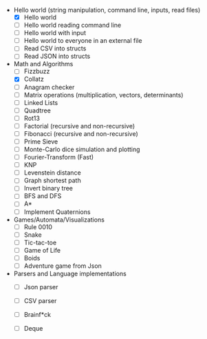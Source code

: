 - Hello world (string manipulation, command line, inputs, read files)
    - [x] Hello world
    - [ ] Hello world reading command line
    - [ ] Hello world with input
    - [ ] Hello world to everyone in an external file
    - [ ] Read CSV into structs
    - [ ] Read JSON into structs
- Math and Algorithms
    - [ ] Fizzbuzz
    - [x] Collatz
    - [ ] Anagram checker
    - [ ] Matrix operations (multiplication, vectors, determinants)
    - [ ] Linked Lists
    - [ ] Quadtree
    - [ ] Rot13
    - [ ] Factorial (recursive and non-recursive)
    - [ ] Fibonacci (recursive and non-recursive)
    - [ ] Prime Sieve
    - [ ] Monte-Carlo dice simulation and plotting
    - [ ] Fourier-Transform (Fast)
    - [ ] KNP
    - [ ] Levenstein distance
    - [ ] Graph shortest path
    - [ ] Invert binary tree
    - [ ] BFS and DFS
    - [ ] A\*
    - [ ] Implement Quaternions
- Games/Automata/Visualizations
    - [ ] Rule 0010
    - [ ] Snake
    - [ ] Tic-tac-toe
    - [ ] Game of Life
    - [ ] Boids
    - [ ] Adventure game from Json
- Parsers and Language implementations
    - [ ] Json parser
    - [ ] CSV parser
    - [ ] Brainf\*ck
    - [ ] Deque

